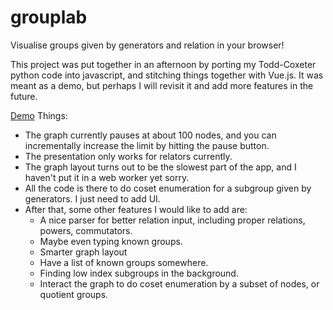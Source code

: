 # grouplab

Visualise groups given by generators and relation in your browser!

This project was put together in an afternoon by porting my Todd-Coxeter python code into javascript, and stitching things together with Vue.js. It was meant as a demo, but perhaps I will revisit it and add more features in the future.

[Demo](https://github.com/grouplab/grouplab.github.io)
Things:
* The graph currently pauses at about 100 nodes, and you can incrementally increase the limit by hitting the pause button.
* The presentation only works for relators currently.
* The graph layout turns out to be the slowest part of the app, and I haven't put it in a web worker yet sorry.
* All the code is there to do coset enumeration for a subgroup given by generators. I just need to add UI.
* After that, some other features I would like to add are:
  * A nice parser for better relation input, including proper relations, powers, commutators.
  * Maybe even typing known groups.
  * Smarter graph layout
  * Have a list of known groups somewhere.
  * Finding low index subgroups in the background.
  * Interact the graph to do coset enumeration by a subset of nodes, or quotient groups.


